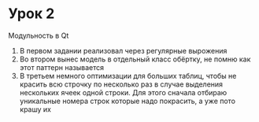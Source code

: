 # Урок 2
Модульность в Qt

1. В первом задании реализовал через регулярные вырожения  
2. Во втором вынес модель в отдельный класс обёртку, не помню как этот паттерн называется
3. В третьем немного оптимизации для больших таблиц, чтобы не красить всю строчку по несколько раз в случае выделения нескольких ячеек одной строки. Для этого сначала отбираю уникальные номера строк которые надо покрасить, а уже пото крашу их
